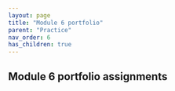 ```yaml
---
layout: page
title: "Module 6 portfolio"
parent: "Practice"
nav_order: 6
has_children: true
---
```



## Module 6 portfolio assignments
